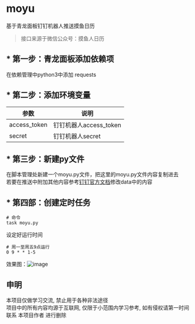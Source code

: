 # moyu
基于青龙面板钉钉机器人推送摸鱼日历

>接口来源于微信公众号：摸鱼人日历

## * 第一步：青龙面板添加依赖项  
在依赖管理中python3中添加 requests

## * 第二步：添加环境变量  

| 参数 | 说明 |
| ---- | ---- |
| access_token | 钉钉机器人access_token |
| secret | 钉钉机器人secret |

## * 第三步：新建py文件  
在脚本管理处新建一个moyu.py文件，把这里的moyu.py文件内容复制进去  
若要在推送中附加其他内容参考[钉钉官方文档](https://open.dingtalk.com/document/robots/custom-robot-access)修改data中的内容

## * 第四部：创建定时任务
```
# 命令
task moyu.py
```
设定好运行时间 
```
# 周一至周五9点运行
0 9 * * 1-5
```
  
效果图：![image](https://github.com/fghuluu/moyu/assets/69468148/5e0ff50c-d165-437e-818d-26a5c99a8fa6)

  
## 申明  
本项目仅做学习交流, 禁止用于各种非法途径  
项目中的所有内容均源于互联网, 仅限于小范围内学习参考, 如有侵权请第一时间联系 本项目作者 进行删除
